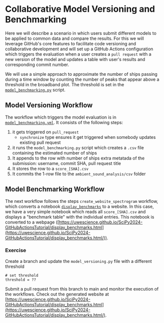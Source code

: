# Collaborative Model Versioning and Benchmarking

Here we will describe a scenario in which users submit different models to be applied to common data and compare the results. For this we will leverage GitHub's core features to facilitate code versioning and collaborative development and will set up a GitHub Actions configuration which triggers the evaluation when a user creates a `pull request` with a new version of the model and updates a table with user's results and corresponding commit number.

We will use a simple approach to approximate the number of ships passing during a time window by counting the number of peaks that appear above a threshold in the broadband plot. The threshold is set in the [`model_benchmarking.py`](https://github.com/uwescience/SciPy2024-GitHubActionsTutorial/blob/main/ambient_sound_analysis/model_benchmarking.py) script.


## Model Versioning Workflow
The workflow which triggers the model evaluation is in [`model_benchmarking.yml`](https://github.com/uwescience/SciPy2024-GitHubActionsTutorial/blob/main/.github/workflows/model_benchmarking.yml). It consists of the following steps:

1. it gets triggered on 	`pull_request` 
	* `synchronize` type ensures it get triggered when somebody updates existing pull request
2. it runs the `model_benchmarking.py` script which creates a `.csv` file containing the estimated number of ships
3. It appends to the row with number of ships extra metatada of the submission: username, commit SHA, pull request title
4. It stores the row to a `score_[SHA].csv`
5. It commits the 1-row file to the `ambient_sound_analysis/csv` folder


## Model Benchmarking Workflow

The next workflow follows the steps `create_website_spectrogram` workflow, which converts a notebook [`display_benchmarks`](https://github.com/uwescience/SciPy2024-GitHubActionsTutorial/blob/main/ambient_sound_analysis/display_benchmarks.ipynb) to a website. In this case, we have a very simple notebook which reads all `score_[SHA].csv` and displays a "benchmark table" with the individual entries. This notebook is converted to a webpage ([https://uwescience.github.io/SciPy2024-GitHubActionsTutorial/display_benchmarks.html](https://uwescience.github.io/SciPy2024-GitHubActionsTutorial/display_benchmarks.html/)).

### Exercise

Create a branch and update the `model_versioning.py` file with a different threshold

```
# set threshold
threshold = ??
```

Submit a pull request from this branch to main and monitor the execution of the workflows. Check out the generated website at [https://uwescience.github.io/SciPy2024-GitHubActionsTutorial/display_benchmarks.html](https://uwescience.github.io/SciPy2024-GitHubActionsTutorial/display_benchmarks.html/).












 